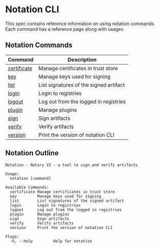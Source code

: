 # Notation CLI

This spec contains reference information on using notation commands. Each command has a reference page along with usages.

## Notation Commands

| Command                                     | Description                            |
| ------------------------------------------- | -------------------------------------- |
| [certificate](./commandline/certificate.md) | Manage certificates in trust store     |
| [key](./commandline/key.md)                 | Manage keys used for signing           |
| [list](./commandline/list.md)               | List signatures of the signed artifact |
| [login](./commandline/login.md)             | Login to registries                    |
| [logout](./commandline/logout.md)           | Log out from the logged in registries  |
| [plugin](./commandline/plugin.md)           | Manage plugins                         |
| [sign](./commandline/sign.md)               | Sign artifacts                         |
| [verify](./commandline/verify.md)           | Verify artifacts                       |
| [version](./commandline/version.md)         | Print the version of notation CLI      |

## Notation Outline

```text
Notation - Notary V2 - a tool to sign and verify artifacts

Usage:
  notation [command]

Available Commands:
  certificate Manage certificates in trust store
  key         Manage keys used for signing
  list        List signatures of the signed artifact
  login       Login to registries
  logout      Log out from the logged in registries
  plugin      Manage plugins
  sign        Sign artifacts
  verify      Verify artifacts
  version     Print the version of notation CLI

Flags:
  -h, --help         Help for notation
```

